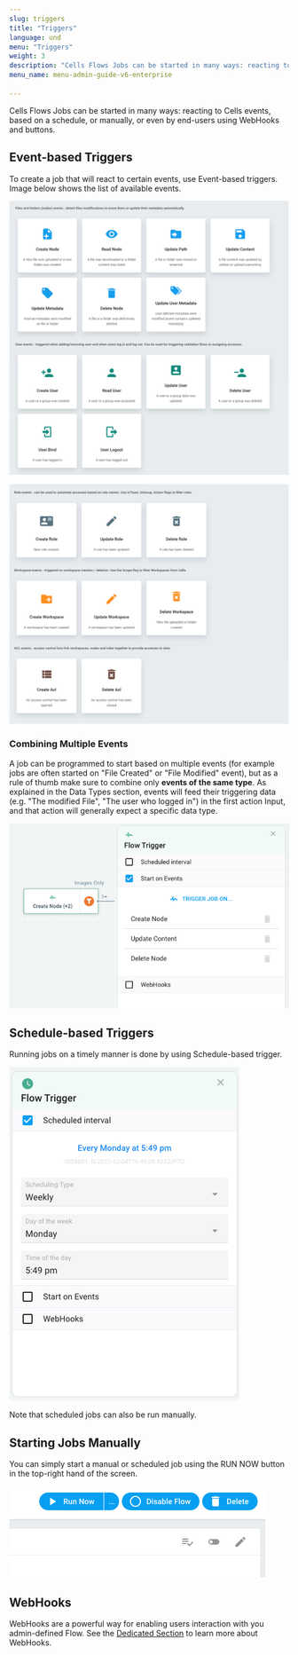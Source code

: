 ```yaml
---
slug: triggers
title: "Triggers"
language: und
menu: "Triggers"
weight: 3
description: "Cells Flows Jobs can be started in many ways: reacting to Cells events, based on a schedule, or manually, or even by end-users using WebHooks and buttons."
menu_name: menu-admin-guide-v6-enterprise

---
```

Cells Flows Jobs can be started in many ways: reacting to Cells events, based on a schedule, or manually, or even by end-users using WebHooks and buttons.

## Event-based Triggers

To create a job that will react to certain events, use Event-based triggers. Image below shows the list of available events.

![](../../images/0_overview/anatomy-triggers-list-part1.png)

![](../../images/0_overview/anatomy-triggers-list-part2.png)

### Combining Multiple Events

A job can be programmed to start based on multiple events (for example jobs are often started on "File Created" or "File Modified" event), but as a rule of thumb make sure to combine only **events of the same type**. As explained in the Data Types section, events will feed their triggering data (e.g. "The modified File", "The user who logged in") in the first action Input, and that action will generally expect a specific data type.

![](../../images/0_overview/anatomy-triggers-events-multiple.png)

## Schedule-based Triggers

Running jobs on a timely manner is done by using Schedule-based trigger.  

![](../../images/0_overview/anatomy-triggers-schedule.png)

Note that scheduled jobs can also be run manually.

## Starting Jobs Manually

You can simply start a manual or scheduled job using the RUN NOW button in the top-right hand of the screen.

![](../../images/0_overview/anatomy-triggers-manual.png)

## WebHooks

WebHooks are a powerful way for enabling users interaction with you admin-defined Flow. See the [Dedicated Section](./webhooks-buttons) to learn more about WebHooks.